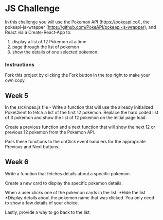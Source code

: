 # JS Challenge

In this challenge you will use the Pokemon API (https://pokeapi.co/), the pokeapi-js-wrapper (https://github.com/PokeAPI/pokeapi-js-wrapper), and React via a Create-React-App to:

1. display a list of 12 Pokemon at a time
2. page through the list of pokemon
3. show the details of one selected pokemon.

### Instructions

Fork this project by clicking the Fork button in the top right to make your own copy.

## Week 5

In the src/index.js file - Write a function that will use the already initialized PokeClient to fetch a list of the first 12 pokemon. Replace the hard coded list of 3 pokemon and show the list of 12 pokemon on the initial page load.

Create a previous function and a next function that will show the next 12 or previous 12 pokemon from the Pokemon API.

Pass these functions to the onClick event handlers for the appropriate Previous and Next buttons.

## Week 6

Write a function that fetches details about a specific pokemon.

Create a new card to display the specific pokemon details.

When a user clicks one of the pokemon cards in the list:
*Hide the list
*Display details about the pokemon name that was clicked. You only need to show a few details of your choice.

Lastly, provide a way to go back to the list.
